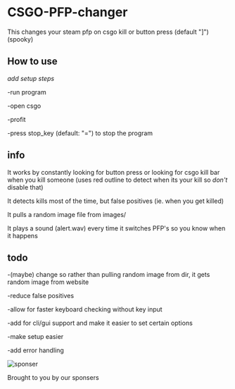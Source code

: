 # CSGO-PFP-changer
This changes your steam pfp on csgo kill or button press (default "]") (spooky)

## How to use
*add setup steps*

-run program

-open csgo

-profit

-press stop_key (default: "=") to stop the program

## info
It works by constantly looking for button press or looking for csgo kill bar when you kill someone (uses red outline to detect when its your kill so _don't_ disable that)
  
It detects kills most of the time, but false positives (ie. when you get killed)

It pulls a random image file from images/

It plays a sound (alert.wav) every time it switches PFP's so you know when it happens

## todo
-(maybe) change so rather than pulling random image from dir, it gets random image from website

-reduce false positives

-allow for faster keyboard checking without key input

-add for cli/gui support and make it easier to set certain options

-make setup easier

-add error handling



![sponser](https://i.redd.it/vf1frs5k79a01.jpg)

Brought to you by our sponsers

